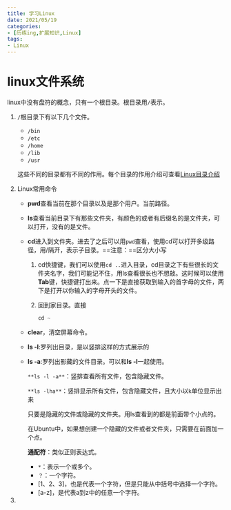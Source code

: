 ```yaml
---
title: 学习Linux
date: 2021/05/19
categories:
- [历练ing,扩展知识,Linux]
tags:
- Linux
---
```


# linux文件系统

linux中没有盘符的概念，只有一个根目录。根目录用`/`表示。

1. `/`根目录下有以下几个文件。

   - `/bin`
   - `/etc`
   - `/home`
   - `/lib`
   - `/usr`

   这些不同的目录都有不同的作用。每个目录的作用介绍可查看[Linux目录介绍](http://www.cnblogs.com/duanji/p/yueding2.html)

2. Linux常用命令

   - **pwd**查看当前在那个目录以及是那个用户。当前路径。
   
   - **ls**查看当前目录下有那些文件夹，有颜色的或者有后缀名的是文件夹，可以打开，没有的是文件。
   
   - **cd**进入到文件夹。进去了之后可以用`pwd`查看，使用cd可以打开多级路径，用/隔开，表示子目录。==注意：==区分大小写
   
     1. cd快捷键，我们可以使用`cd ..`进入目录，cd目录之下有些很长的文件夹名字，我们可能记不住，用ls查看很长也不想敲。这时候可以使用**Tab**键，快捷键打出来。点一下是直接获取到输入的首字母的文件，两下是打开以你输入的字母开头的文件。
   
     2. 回到家目录。直接
   
        ```java
        cd ~
        ```
   
        
   
   - **clear**，清空屏幕命令。
   
   - **ls -l**:罗列出目录，是以竖排这样的方式展示的
   
   - **ls -a**:罗列出影藏的文件目录。可以和**ls -l**一起使用。
   
     `**ls -l -a**`：竖排查看所有文件，包含隐藏文件。
   
     `**ls -lha**`：竖排显示所有文件，包含隐藏文件，且大小以`k`单位显示出来
   
     只要是隐藏的文件或隐藏的文件夹。用ls查看到的都是前面带个小点的。
   
     在Ubuntu中，如果想创建一个隐藏的文件或者文件夹，只需要在前面加一个点。
   
     **通配符**：类似正则表达式。
   
     - `*`：表示一个或多个。
     - `？`：一个字符。
     - [1、2、3]，也是代表一个字符，但是只能从中括号中选择一个字符。
     - [a-z]，是代表a到z中的任意一个字符。
   
3. 
